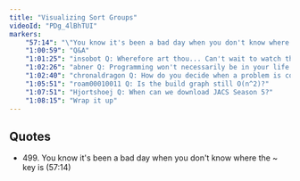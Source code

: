 ```yaml
---
title: "Visualizing Sort Groups"
videoId: "PDg_4lBhTUI"
markers:
    "57:14": "\"You know it's been a bad day when you don't know where the ~ key is\" (!quote 499)"
    "1:00:59": "Q&A"
    "1:01:25": "insobot Q: Wherefore art thou... Can't wait to watch that stream begins?"
    "1:02:26": "abner Q: Programming won't necessarily be in your life forever. I feel like you will eventually settle down and write fiction novels"
    "1:02:40": "chronaldragon Q: How do you decide when a problem is complex enough to need visualization?"
    "1:05:51": "roam00010011 Q: Is the build graph still O(n^2)?"
    "1:07:51": "Hjortshoej Q: When can we download JACS Season 5?"
    "1:08:15": "Wrap it up"
---
```


## Quotes

* 499\. You know it's been a bad day when you don't know where the ~ key is (57:14)
